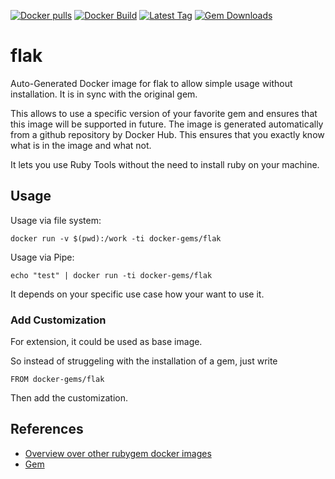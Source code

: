 [![Docker pulls](https://img.shields.io/docker/pulls/rubygem/flak.svg)](https://hub.docker.com/r/rubygem/flak/)
[![Docker Build](https://img.shields.io/docker/automated/rubygem/flak.svg)](https://hub.docker.com/r/rubygem/flak/)
[![Latest Tag](https://img.shields.io/github/tag/docker-rubygem/flak.svg)](https://hub.docker.com/r/rubygem/flak/)
[![Gem Downloads](https://img.shields.io/gem/dt/flak.svg)](https://rubygems.org/gems/flak/)
# flak

Auto-Generated Docker image for flak to allow simple usage without installation.
It is in sync with the original gem.

This allows to use a specific version of your favorite gem and ensures that this image will be supported in future.
The image is generated automatically from a github repository by Docker Hub.
This ensures that you exactly know what is in the image and what not.

It lets you use Ruby Tools without the need to install ruby on your machine.

## Usage

Usage via file system:

`docker run -v $(pwd):/work -ti docker-gems/flak`

Usage via Pipe:

`echo "test" | docker run -ti docker-gems/flak`

It depends on your specific use case how your want to use it.

### Add Customization

For extension, it could be used as base image.

So instead of struggeling with the installation of a gem, just write

`FROM docker-gems/flak`

Then add the customization.

## References

 - [Overview over other rubygem docker images](https://github.com/thinkbot/docker-rubygem)
 - [Gem](https://rubygems.org/gems/flak/)
